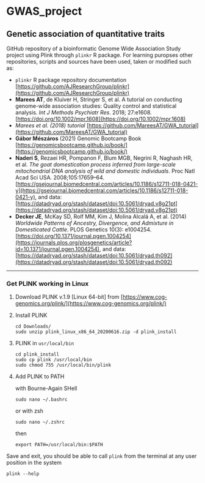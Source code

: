 # GWAS_project

## Genetic association of quantitative traits

GitHub repository of a bioinformatic Genome Wide Association Study project using
Plink through `plinkr` R package. For learning puropses other repositories,
scripts and sources have been used, taken or modified such as:

- `plinkr` R package repository documentation
  [https://github.com/AJResearchGroup/plinkr](https://github.com/AJResearchGroup/plinkr)
- **Marees AT**, de Kluiver H, Stringer S, et al. A tutorial on conducting
  genome-wide association studies: Quality control and statistical analysis.
  _Int J Methods Psychiatr Res_. 2018; 27:e1608.
  [https://doi.org/10.1002/mpr.1608](https://doi.org/10.1002/mpr.1608)
- _Marees et al. (2018) tutorial_
  [https://github.com/MareesAT/GWA_tutorial](https://github.com/MareesAT/GWA_tutorial)
- **Gábor Mészáros** (2021) Genomic Bootcamp Book
  [https://genomicsbootcamp.github.io/book/](https://genomicsbootcamp.github.io/book/)
- **Naderi S**, Rezaei HR, Pompanon F, Blum MGB, Negrini R, Naghash HR, et al. *The
  goat domestication process inferred from large-scale mitochondrial DNA
  analysis of wild and domestic individuals*. Proc Natl Acad Sci USA.
  2008;105:17659–64.
  [https://gsejournal.biomedcentral.com/articles/10.1186/s12711-018-0421-y](https://gsejournal.biomedcentral.com/articles/10.1186/s12711-018-0421-y),
  and data:
  [https://datadryad.org/stash/dataset/doi:10.5061/dryad.v8g21pt](https://datadryad.org/stash/dataset/doi:10.5061/dryad.v8g21pt)
- **Decker JE**, McKay SD, Rolf MM, Kim J, Molina Alcalá A, et al. (2014) *Worldwide
  Patterns of Ancestry, Divergence, and Admixture in Domesticated Cattle*. PLOS
  Genetics 10(3):
  e1004254.[https://doi.org/10.1371/journal.pgen.1004254](https://journals.plos.org/plosgenetics/article?id=10.1371/journal.pgen.1004254),
  and data:
  [https://datadryad.org/stash/dataset/doi:10.5061/dryad.th092](https://datadryad.org/stash/dataset/doi:10.5061/dryad.th092)

---

### Get PLINK working in Linux

1.  Download PLINK v.1.9 [Linux 64-bit] from
    [https://www.cog-genomics.org/plink/](https://www.cog-genomics.org/plink/)
2.  Install PLINK
    ```
    cd Downloads/
    sudo unzip plink_linux_x86_64_20200616.zip -d plink_install
    ```
3.  PLINK in `usr/local/bin`

    ```
    cd plink_install
    sudo cp plink /usr/local/bin
    sudo chmod 755 /usr/local/bin/plink
    ```

4.  Add PLINK to PATH

    with Bourne-Again SHell
    ```
    sudo nano ~/.bashrc
    ```

    or with zsh

    ```
    sudo nano ~/.zshrc
    ```

    then

    ```
    export PATH=/usr/local/bin:$PATH
    ```

Save and exit, you should be able to call `plink` from the terminal at any user
position in the system

```
plink --help
```
